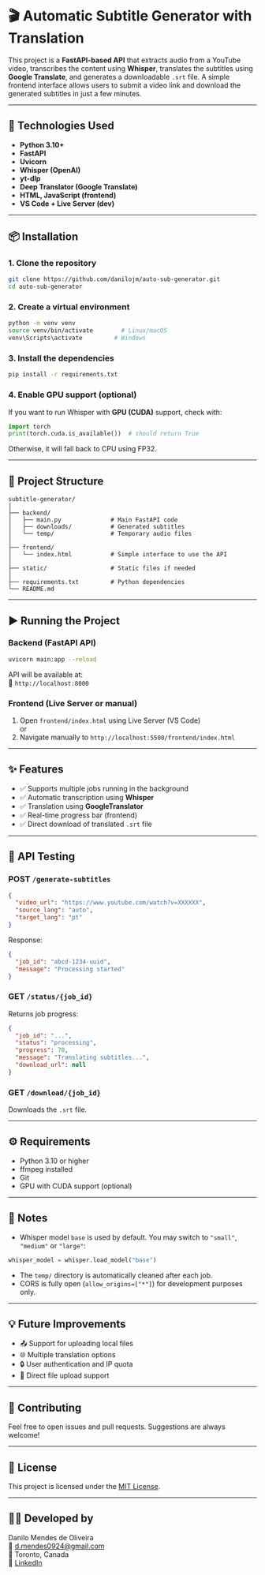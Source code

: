 # 🎬 Automatic Subtitle Generator with Translation

This project is a **FastAPI-based API** that extracts audio from a YouTube video, transcribes the content using **Whisper**, translates the subtitles using **Google Translate**, and generates a downloadable `.srt` file. A simple frontend interface allows users to submit a video link and download the generated subtitles in just a few minutes.

---

## 🚀 Technologies Used

- **Python 3.10+**
- **FastAPI**
- **Uvicorn**
- **Whisper (OpenAI)**
- **yt-dlp**
- **Deep Translator (Google Translate)**
- **HTML, JavaScript (frontend)**
- **VS Code + Live Server (dev)**

---

## 📦 Installation

### 1. Clone the repository

```bash
git clone https://github.com/danilojm/auto-sub-generator.git
cd auto-sub-generator
```

### 2. Create a virtual environment

```bash
python -m venv venv
source venv/bin/activate        # Linux/macOS
venv\Scripts\activate         # Windows
```

### 3. Install the dependencies

```bash
pip install -r requirements.txt
```

### 4. Enable GPU support (optional)

If you want to run Whisper with **GPU (CUDA)** support, check with:

```python
import torch
print(torch.cuda.is_available())  # should return True
```

Otherwise, it will fall back to CPU using FP32.

---

## 📁 Project Structure

```
subtitle-generator/
│
├── backend/
│   ├── main.py              # Main FastAPI code
│   ├── downloads/           # Generated subtitles
│   └── temp/                # Temporary audio files
│
├── frontend/
│   └── index.html           # Simple interface to use the API
│
├── static/                  # Static files if needed
│
├── requirements.txt         # Python dependencies
└── README.md
```

---

## ▶️ Running the Project

### Backend (FastAPI API)

```bash
uvicorn main:app --reload
```

API will be available at:  
📡 `http://localhost:8000`

### Frontend (Live Server or manual)

1. Open `frontend/index.html` using Live Server (VS Code)  
   or
2. Navigate manually to `http://localhost:5500/frontend/index.html`

---

## ✨ Features

- ✅ Supports multiple jobs running in the background
- ✅ Automatic transcription using **Whisper**
- ✅ Translation using **GoogleTranslator**
- ✅ Real-time progress bar (frontend)
- ✅ Direct download of translated `.srt` file

---

## 🧪 API Testing

### POST `/generate-subtitles`

```json
{
  "video_url": "https://www.youtube.com/watch?v=XXXXXX",
  "source_lang": "auto",
  "target_lang": "pt"
}
```

Response:

```json
{
  "job_id": "abcd-1234-uuid",
  "message": "Processing started"
}
```

### GET `/status/{job_id}`

Returns job progress:

```json
{
  "job_id": "...",
  "status": "processing",
  "progress": 70,
  "message": "Translating subtitles...",
  "download_url": null
}
```

### GET `/download/{job_id}`

Downloads the `.srt` file.

---

## ⚙️ Requirements

- Python 3.10 or higher
- ffmpeg installed
- Git
- GPU with CUDA support (optional)

---

## 📌 Notes

- Whisper model `base` is used by default. You may switch to `"small"`, `"medium"` or `"large"`:

```python
whisper_model = whisper.load_model("base")
```

- The `temp/` directory is automatically cleaned after each job.
- CORS is fully open (`allow_origins=["*"]`) for development purposes only.

---

## 💡 Future Improvements

- 📤 Support for uploading local files
- 🌐 Multiple translation options
- 🔒 User authentication and IP quota
- 📁 Direct file upload support

---

## 🤝 Contributing

Feel free to open issues and pull requests. Suggestions are always welcome!

---

## 📄 License

This project is licensed under the [MIT License](LICENSE).

---

## 👨‍💻 Developed by

Danilo Mendes de Oliveira  
📧 d.mendes0924@gmail.com  
📍 Toronto, Canada  
🔗 [LinkedIn](https://linkedin.com/in/your-profile)
